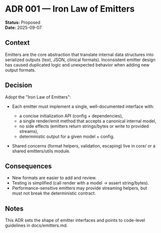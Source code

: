 # ADR 001 — Iron Law of Emitters

**Status:** Proposed  
**Date:** 2025-09-07

## Context

Emitters are the core abstraction that translate internal data structures into serialized outputs (text, JSON, clinical formats). Inconsistent emitter design has caused duplicated logic and unexpected behavior when adding new output formats.

## Decision

Adopt the "Iron Law of Emitters":

-   Each emitter must implement a single, well-documented interface with:

    -   a concise initialization API (config + dependencies),
    -   a single render/emit method that accepts a canonical internal model,
    -   no side effects (emitters return strings/bytes or write to provided streams),
    -   deterministic output for a given model + config.

-   Shared concerns (format helpers, validation, escaping) live in core/ or a shared emitters/utils module.

## Consequences

-   New formats are easier to add and review.
-   Testing is simplified (call render with a model -> assert string/bytes).
-   Performance-sensitive emitters may provide streaming helpers, but must not break the deterministic contract.

## Notes

This ADR sets the shape of emitter interfaces and points to code-level guidelines in docs/emitters.md.
